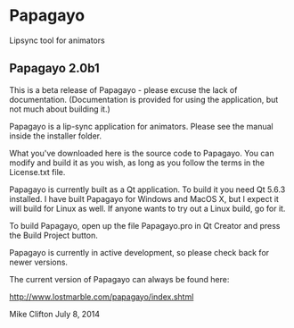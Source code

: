 Papagayo
========

Lipsync tool for animators




Papagayo 2.0b1
------------------------------------------------------------

This is a beta release of Papagayo - please excuse the lack of documentation.
(Documentation is provided for using the application, but not much about building it.)

Papagayo is a lip-sync application for animators. Please see the manual inside the
installer folder.

What you've downloaded here is the source code to Papagayo. You can modify and build it
as you wish, as long as you follow the terms in the License.txt file.

Papagayo is currently built as a Qt application. To build it you need Qt 5.6.3 installed.
I have built Papagayo for Windows and MacOS X, but I expect it will build for Linux as
well. If anyone wants to try out a Linux build, go for it.

To build Papagayo, open up the file Papagayo.pro in Qt Creator and press the Build
Project button.

Papagayo is currently in active development, so please check back for newer versions.

The current version of Papagayo can always be found here:

http://www.lostmarble.com/papagayo/index.shtml





Mike Clifton
July 8, 2014
